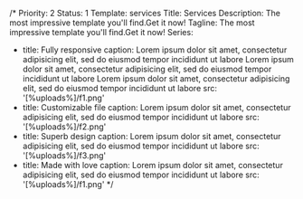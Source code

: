 /*
Priority: 2
Status: 1
Template: services
Title: Services 
Description: The most impressive template you'll find.Get it now!
Tagline: The most impressive template you'll find.Get it now!
Series:
- title: Fully responsive
  caption: Lorem ipsum dolor sit amet, consectetur adipisicing elit, sed do eiusmod tempor incididunt ut labore Lorem ipsum dolor sit amet, consectetur adipisicing elit, sed do eiusmod tempor incididunt ut labore Lorem ipsum dolor sit amet, consectetur adipisicing elit, sed do eiusmod tempor incididunt ut labore
  src: '[%uploads%]/f1.png'
- title: Customizable file
  caption: Lorem ipsum dolor sit amet, consectetur adipisicing elit, sed do eiusmod tempor incididunt ut labore
  src: '[%uploads%]/f2.png'
- title: Superb design
  caption: Lorem ipsum dolor sit amet, consectetur adipisicing elit, sed do eiusmod tempor incididunt ut labore
  src: '[%uploads%]/f3.png'
- title: Made with love
  caption: Lorem ipsum dolor sit amet, consectetur adipisicing elit, sed do eiusmod tempor incididunt ut labore
  src: '[%uploads%]/f1.png'
*/
